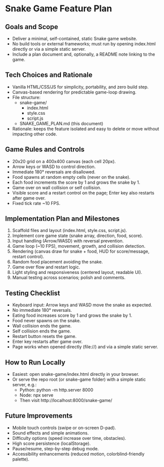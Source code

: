 # Snake Game Feature Plan

## Goals and Scope
- Deliver a minimal, self-contained, static Snake game website.
- No build tools or external frameworks; must run by opening index.html directly or via a simple static server.
- Include a plan document and, optionally, a README note linking to the game.

## Tech Choices and Rationale
- Vanilla HTML/CSS/JS for simplicity, portability, and zero build step.
- Canvas-based rendering for predictable game-loop drawing.
- File structure:
  - snake-game/
    - index.html
    - style.css
    - script.js
  - SNAKE_GAME_PLAN.md (this document)
- Rationale: keeps the feature isolated and easy to delete or move without impacting other code.

## Game Rules and Controls
- 20x20 grid on a 400x400 canvas (each cell 20px).
- Arrow keys or WASD to control direction.
- Immediate 180° reversals are disallowed.
- Food spawns at random empty cells (never on the snake).
- Each food increments the score by 1 and grows the snake by 1.
- Game over on wall collision or self collision.
- Visible score and a restart control on the page; Enter key also restarts after game over.
- Fixed tick rate ~10 FPS.

## Implementation Plan and Milestones
1. Scaffold files and layout (index.html, style.css, script.js).
2. Implement core game state (snake array, direction, food, score).
3. Input handling (Arrow/WASD) with reversal prevention.
4. Game loop (~10 FPS), movement, growth, and collision detection.
5. Rendering (canvas draw for snake + food, HUD for score/message, restart control).
6. Random food placement avoiding the snake.
7. Game over flow and restart logic.
8. Light styling and responsiveness (centered layout, readable UI).
9. Manual testing across scenarios; polish and comments.

## Testing Checklist
- Keyboard input: Arrow keys and WASD move the snake as expected.
- No immediate 180° reversals.
- Eating food increases score by 1 and grows the snake by 1.
- Food never spawns on the snake.
- Wall collision ends the game.
- Self collision ends the game.
- Restart button resets the game.
- Enter key restarts after game over.
- Page works when opened directly (file://) and via a simple static server.

## How to Run Locally
- Easiest: open snake-game/index.html directly in your browser.
- Or serve the repo root (or snake-game folder) with a simple static server, e.g.:
  - Python: python -m http.server 8000
  - Node: npx serve
  - Then visit http://localhost:8000/snake-game/

## Future Improvements
- Mobile touch controls (swipe or on-screen D-pad).
- Sound effects and simple animations.
- Difficulty options (speed increase over time, obstacles).
- High score persistence (localStorage).
- Pause/resume, step-by-step debug mode.
- Accessibility enhancements (reduced motion, colorblind-friendly palette).
